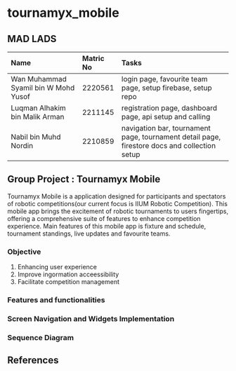 # tournamyx_mobile

## MAD LADS
| Name     | Matric No           | Tasks  |
| :------------- |:-------------| :-----|
| Wan Muhammad Syamil bin W Mohd Yusof| 2220561 | login page, favourite team page, setup firebase, setup repo |
| Luqman Alhakim bin Malik Arman |2211145| registration page, dashboard page, api setup and calling |
| Nabil bin Muhd Nordin | 2210859 | navigation bar, tournament page, tournament detail page, firestore docs and collection setup |

## Group Project : Tournamyx Mobile
Tournamyx Mobile is a application designed for participants and spectators of robotic competitions(our current focus is IIUM Robotic Competition). This mobile app brings the excitement of robotic tournaments to users fingertips, offering a comprehensive suite of features to enhance competition experience. Main features of this mobile app is fixture and schedule, tournament standings, live updates and favourite teams.

### Objective
1. Enhancing user experience
2. Improve ingormation acceessibility
3. Facilitate competition management

### Features and functionalities

### Screen Navigation and Widgets Implementation

### Sequence Diagram

## References
